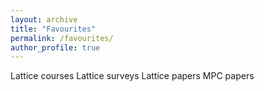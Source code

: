 ```yaml
---
layout: archive
title: "Favourites"
permalink: /favourites/
author_profile: true
---
```


Lattice courses
Lattice surveys
Lattice papers
MPC papers
